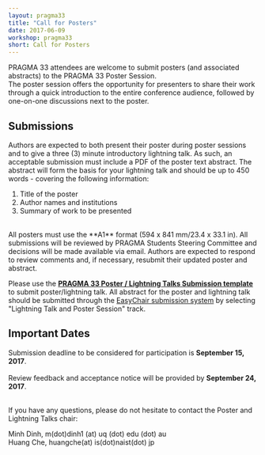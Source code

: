```yaml
---
layout: pragma33
title: "Call for Posters"
date: 2017-06-09
workshop: pragma33
short: Call for Posters
---
```


PRAGMA 33 attendees are welcome to submit posters (and associated abstracts)
to the PRAGMA 33 Poster Session.  
The poster session offers the opportunity for presenters to share their work
through a quick introduction to the entire conference audience, followed by
one-on-one discussions next to the poster.

## Submissions
Authors are expected to both present their poster during poster sessions and
to give a three (3) minute introductory lightning talk. As such, an acceptable
submission must include a PDF of the poster text abstract. The abstract will
form the basis for your lightning talk and should be up to 450 words -
covering the following information:  

1.  Title of the poster 
2.  Author names and institutions 
3.  Summary of work to be presented  

<br />
All posters must use the **A1** format (594 x 841 mm/23.4 x 33.1 in).
All submissions will be reviewed by PRAGMA Students Steering Committee and
decisions will be made available via email. Authors are expected to respond to
review comments and, if necessary, resubmit their updated poster and abstract.

Please use the **[PRAGMA 33 Poster / Lightning Talks Submission template](https://drive.google.com/open?id=0B0FUjpQKIKsTaE9ueDBJREJYdFU)** to submit poster/lightning talk. All abstract for the poster and lightning talk should be submitted through the [EasyChair submission system](https://easychair.org/conferences/?conf=pragma33) by selecting "Lightning Talk and Poster Session" track.

## Important Dates

Submission deadline to be considered for participation is **September 15, 2017**.<br>  
Review feedback and acceptance notice will be provided by **September 24, 2017**.  
<br />

If you have any questions, please do not hesitate to contact the
Poster and Lightning Talks chair:

Minh Dinh, m(dot)dinh1 (at) uq (dot) edu (dot) au<br />
Huang Che, huangche(at) is(dot)naist(dot) jp<br/>



